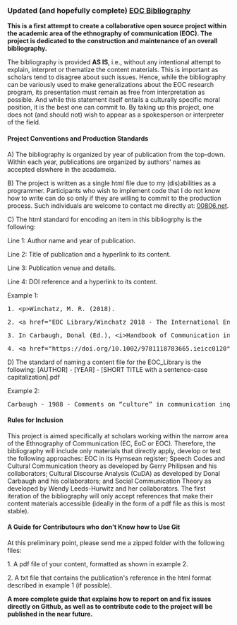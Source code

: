 <!DOCTYPE html>
<html>
   <head>
      <h3>Updated (and hopefully complete) <a href="https://nimshav.github.io/EthnoComm-Repository/">EOC Bibliography</a></h3>
      <p><b>This is a first attempt to create a collaborative open source project within the academic area of the ethnography of communication (EOC). The project is dedicated to the construction and maintenance of an overall bibliography.</b></p>
      <p>The bibliography is provided <b>AS IS</b>, i.e., without any intentional attempt to explain, interpret or thematize the content materials. This is important as scholars tend to disagree about such issues. Hence, while the bibliography can be variously used to make generalizations about the EOC research program, its presentation must remain as free from interpretation as possible. And while this statement itself entails a culturally specific moral position, it is the best one can commit to. By taking up this project, one does not (and should not) wish to appear as a spokesperson or interpreter of the field.</p>  
   </head>
   <body>
      <p><h4>Project Conventions and Production Standards</h4></p>
      <p>A) The bibliography is organized by year of publication from the top-down. Within each year, publications are organized by authors' names as accepted elswhere in the acadameia.</p>
      <p>B) The project is written as a single html file due to my (dis)abilities as a programmer. Participants who wish to implement code that I do not know how to write can do so only if they are willing to commit to the production process. Such individuals are welcome to contact me directly at: <a href="https://00806.net/?page_id=7">00806.net</a>.</p>       
      <p>C) The html standard for encoding an item in this bibliogrphy is the following:</p>
      <p>Line 1: Author name and year of publication.</p>
      <p>Line 2: Title of publication and a hyperlink to its content.</p>
      <p>Line 3: Publication venue and details.</p>
      <p>Line 4: DOI reference and a hyperlink to its content.</p>
      <p>Example 1:</p>
      <pre>1. &lt;p&gt;Winchatz, M. R. (2018).</pre>
      <pre>2. &lt;a href=&quot;EOC_Library/Winchatz 2018 - The International Encyclopedia of Intercultural Communication.pdf&quot;&gt; Ethnography of cultural communication&lt;/a&gt;.</pre>
      <pre>3. In Carbaugh, Donal (Ed.), &lt;i&gt;Handbook of Communication in Cross-Cultural Perspective&lt;/i&gt; (pp. 65-75). Routledge.</pre>
      <pre>4. &lt;a href=&quot;https://doi.org/10.1002/9781118783665.ieicc0120&quot;&gt;https://doi.org/10.1002/9781118783665.ieicc0120&lt;/a&gt;&lt;/p&gt;</pre>
      <p>D) The standard of naming a content file for the EOC_Library is the following: [AUTHOR] - [YEAR] - [SHORT TITLE with a sentence-case capitalization].pdf 
      <p>Example 2:</p>
      <pre>Carbaugh - 1988 - Comments on “culture” in communication inquiry.pdf</pre>    
      <p><h4>Rules for Inclusion</h4></p>
      <p>This project is aimed specifically at scholars working within the narrow area of the Ethnography of Communication (EC, EoC or EOC). Therefore, the bibliography will include only materials that directly apply, develop or test the following approaches: EOC in its Hymsean register; Speech Codes and Cultural Communication theory as developed by Gerry Philipsen and his collaborators; Cultural Discourse Analysis (CuDA) as developed by Donal Carbaugh and his collaborators; and Social Communication Theory as developed by Wendy Leeds-Hurwitz and her collaborators. The first iteration of the bibliography will only accept references that make their content materials accessible (ideally in the form of a pdf file as this is most stable).</p> 
      <p><h4>A Guide for Contributours who don't Know how to Use Git</h4></p>
      <p>At this preliminary point, please send me a zipped folder with the following files:</p>
      <p>1. A pdf file of your content, formatted as shown in example 2.</p>
      <p>2. A txt file that contains the publication's reference in the html format described in example 1 (if possible).</p> 
      <p><b>A more complete guide that explains how to report on and fix issues directly on Github, as well as to contribute code to the project will be published in the near future.</b><p>
   </body>
</html>
   		      